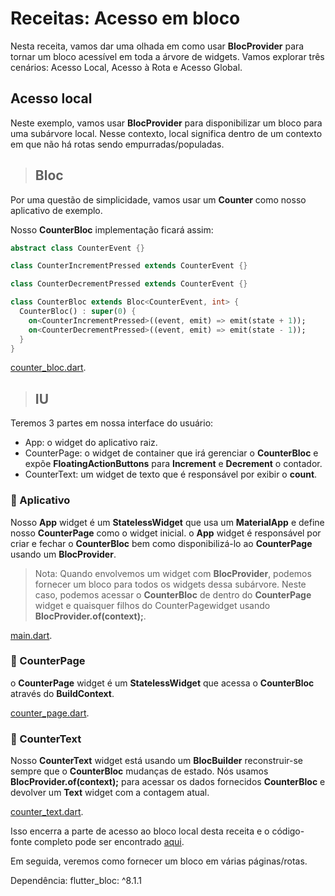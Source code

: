 <!-- # local_access

A new Flutter project.

## Getting Started

This project is a starting point for a Flutter application.

A few resources to get you started if this is your first Flutter project:

- [Lab: Write your first Flutter app](https://docs.flutter.dev/get-started/codelab)
- [Cookbook: Useful Flutter samples](https://docs.flutter.dev/cookbook)

For help getting started with Flutter development, view the
[online documentation](https://docs.flutter.dev/), which offers tutorials,
samples, guidance on mobile development, and a full API reference. -->

# Receitas: Acesso em bloco

Nesta receita, vamos dar uma olhada em como usar **BlocProvider** para tornar um bloco acessível em toda a árvore de widgets. Vamos explorar três cenários: Acesso Local, Acesso à Rota e Acesso Global.

## Acesso local

Neste exemplo, vamos usar **BlocProvider** para disponibilizar um bloco para uma subárvore local. Nesse contexto, local significa dentro de um contexto em que não há rotas sendo empurradas/populadas.

> ## Bloc

Por uma questão de simplicidade, vamos usar um **Counter** como nosso aplicativo de exemplo.

Nosso **CounterBloc** implementação ficará assim:

```dart
abstract class CounterEvent {}

class CounterIncrementPressed extends CounterEvent {}

class CounterDecrementPressed extends CounterEvent {}

class CounterBloc extends Bloc<CounterEvent, int> {
  CounterBloc() : super(0) {
    on<CounterIncrementPressed>((event, emit) => emit(state + 1));
    on<CounterDecrementPressed>((event, emit) => emit(state - 1));
  }
}
```
[counter_bloc.dart](lib/counter_bloc.dart).

> ## IU

Teremos 3 partes em nossa interface do usuário:

- App: o widget do aplicativo raiz.
- CounterPage: o widget de container que irá gerenciar o **CounterBloc** e expõe **FloatingActionButtons** para **Increment** e **Decrement** o contador.
- CounterText: um widget de texto que é responsável por exibir o **count**.

### :pushpin: Aplicativo

Nosso **App** widget é um **StatelessWidget** que usa um **MaterialApp** e define nosso **CounterPage** como o widget inicial. o **App** widget é responsável por criar e fechar o **CounterBloc** bem como disponibilizá-lo ao **CounterPage** usando um **BlocProvider**.

> Nota: Quando envolvemos um widget com **BlocProvider**, podemos fornecer um bloco para todos os widgets dessa subárvore. Neste caso, podemos acessar o **CounterBloc** de dentro do **CounterPage** widget e quaisquer filhos do CounterPagewidget usando **BlocProvider.of<CounterBloc>(context);**.

[main.dart](lib/main.dart).

### :pushpin: CounterPage

o **CounterPage** widget é um **StatelessWidget** que acessa o **CounterBloc** através do **BuildContext**.

[counter_page.dart](lib/counter_page.dart).

### :pushpin: CounterText

Nosso **CounterText** widget está usando um **BlocBuilder** reconstruir-se sempre que o **CounterBloc** mudanças de estado. Nós usamos **BlocProvider.of<CounterBloc>(context);** para acessar os dados fornecidos **CounterBloc** e devolver um **Text** widget com a contagem atual.

[counter_text.dart](lib/counter_text.dart).

Isso encerra a parte de acesso ao bloco local desta receita e o código-fonte completo pode ser encontrado [aqui](https://gist.github.com/felangel/20b03abfef694c00038a4ffbcc788c35).

Em seguida, veremos como fornecer um bloco em várias páginas/rotas.

Dependência:
    flutter_bloc: ^8.1.1
